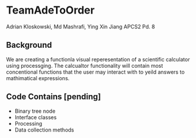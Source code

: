 # TeamAdeToOrder
Adrian Kloskowski, Md Mashrafi, Ying Xin Jiang
APCS2 Pd. 8

## Background 
We are creating a functionla visual reperesentation of a scientific calculator using processging. The calcualtor functionality will contain most concentional functions that the user may interact with to yeild answers to mathimatical expressions. 

## Code Contains [pending]
* Binary tree node
* Interface classes
* Processing
* Data collection methods


